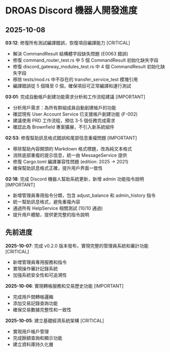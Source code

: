 # DROAS Discord 機器人開發進度

## 2025-10-08

**03:12**: 修復所有測試編譯錯誤，恢復項目編譯能力 [CRITICAL]
- 解決 CommandResult 結構體字段缺失問題 (E0063 錯誤)
- 修復 command_router_test.rs 中 5 個 CommandResult 初始化缺失字段
- 修復 discord_gateway_modules_test.rs 中 4 個 CommandResult 初始化缺失字段
- 移除 tests/mod.rs 中不存在的 transfer_service_test 模塊引用
- 編譯錯誤從 5 個降至 0 個，確保項目可正常編譯和運行測試

**03:01**: 完成自動帳戶創建功能需求分析和工作流程建議 [IMPORTANT]
- 分析用戶需求：為所有群組成員自動創建帳戶的功能
- 確認現有 User Account Service 已支援帳戶創建功能 (F-002)
- 建議使用 PRD 工作流程，預估 3-5 個任務完成需求
- 確認此為 Brownfield 專案擴展，不引入新系統組件

**02:53**: 修復幫助訊息格式錯誤和尾部信息重複問題 [IMPORTANT]
- 移除幫助內容開頭的 Markdown 格式標題，改為純文本格式
- 消除底部重複的提示信息，統一由 MessageService 提供
- 修復 Cargo.toml 編譯兼容性問題 (edition: 2025 → 2021)
- 確保幫助訊息格式正確，提升用戶界面一致性

**02:18**: 完成 Discord 機器人幫助系統更新，新增 admin 功能指令說明 [IMPORTANT]
- 新增管理員專用指令分類，包含 adjust_balance 和 admin_history 指令
- 統一幫助訊息格式，避免重複內容
- 通過所有 HelpService 相關測試 (10/10 通過)
- 提升用戶體驗，提供更完整的指令說明

## 先前进度

**2025-10-07**: 完成 v0.2.0 版本發布，實現完整的管理員系統和審計功能 [CRITICAL]
- 新增管理員專用服務和指令
- 實現操作審計記錄系統
- 加強系統安全性和可追溯性

**2025-10-06**: 實現轉帳服務和交易歷史功能 [IMPORTANT]
- 完成用戶間轉帳邏輯
- 添加交易記錄查詢功能
- 確保交易數據完整性和一致性

**2025-10-05**: 建立基礎經濟系統架構 [CRITICAL]
- 實現用戶帳戶管理
- 完成餘額查詢和顯示功能
- 建立資料庫持久化層